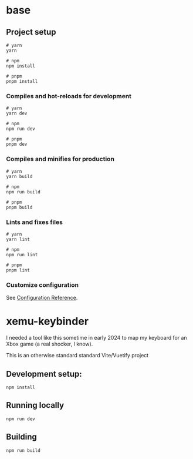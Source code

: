 # base

## Project setup

```
# yarn
yarn

# npm
npm install

# pnpm
pnpm install
```

### Compiles and hot-reloads for development

```
# yarn
yarn dev

# npm
npm run dev

# pnpm
pnpm dev
```

### Compiles and minifies for production

```
# yarn
yarn build

# npm
npm run build

# pnpm
pnpm build
```

### Lints and fixes files

```
# yarn
yarn lint

# npm
npm run lint

# pnpm
pnpm lint
```

### Customize configuration

See [Configuration Reference](https://vitejs.dev/config/).

# xemu-keybinder

I needed a tool like this sometime in early 2024 to map my keyboard for an Xbox game (a real shocker, I know). 

This is an otherwise standard standard Vite/Vuetify project

## Development setup: 
```
npm install
```

## Running locally
```
npm run dev
```

## Building

```
npm run build
```